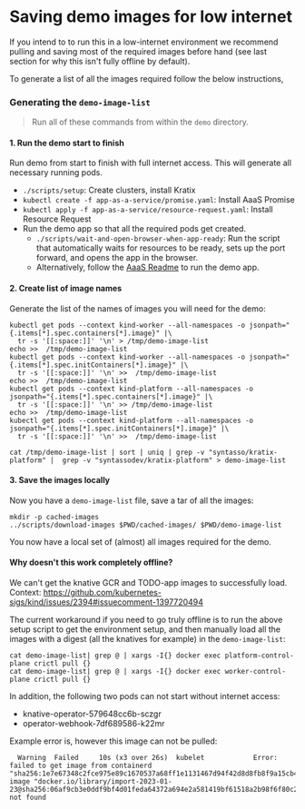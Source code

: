 # Saving demo images for low internet

If you intend to to run this in a low-internet environment we recommend pulling
and saving most of the required images before hand (see last section for why this isn't fully offline by default).

To generate a list of all the images required follow the below instructions,

### Generating the `demo-image-list`

> Run all of these commands from within the `demo` directory.

#### 1. Run the demo start to finish

Run demo from start to finish with full internet access. This will generate all necessary running pods.

- `./scripts/setup`: Create clusters, install Kratix
- `kubectl create -f app-as-a-service/promise.yaml`: Install AaaS Promise
- `kubectl apply -f app-as-a-service/resource-request.yaml`: Install Resource Request
- Run the demo app so that all the required pods get created.
  - `./scripts/wait-and-open-browser-when-app-ready`: Run the script that automatically waits for resources to be ready, sets up the port forward, and opens the app in the browser.
  - Alternatively, follow the [AaaS Readme](https://github.com/syntasso/kratix/tree/main/demo/app-as-a-service) to run the demo app.

#### 2. Create list of image names

Generate the list of the names of images you will need for the demo:

```
kubectl get pods --context kind-worker --all-namespaces -o jsonpath="{.items[*].spec.containers[*].image}" |\
  tr -s '[[:space:]]' '\n' > /tmp/demo-image-list
echo >>  /tmp/demo-image-list
kubectl get pods --context kind-worker --all-namespaces -o jsonpath="{.items[*].spec.initContainers[*].image}" |\
  tr -s '[[:space:]]' '\n' >>  /tmp/demo-image-list
echo >>  /tmp/demo-image-list
kubectl get pods --context kind-platform --all-namespaces -o jsonpath="{.items[*].spec.containers[*].image}" |\
  tr -s '[[:space:]]' '\n' >> /tmp/demo-image-list
echo >>  /tmp/demo-image-list
kubectl get pods --context kind-platform --all-namespaces -o jsonpath="{.items[*].spec.initContainers[*].image}" |\
  tr -s '[[:space:]]' '\n' >>  /tmp/demo-image-list

cat /tmp/demo-image-list | sort | uniq | grep -v "syntasso/kratix-platform" |  grep -v "syntassodev/kratix-platform" > demo-image-list
```

#### 3. Save the images locally

Now you have a `demo-image-list` file, save a tar of all the images:

```
mkdir -p cached-images
../scripts/download-images $PWD/cached-images/ $PWD/demo-image-list
```

You now have a local set of (almost) all images required for the demo.

#### Why doesn't this work completely offline?

We can't get the knative GCR and TODO-app images to successfully load. Context: https://github.com/kubernetes-sigs/kind/issues/2394#issuecomment-1397720494

The current workaround if you need to go truly offline is to run the above setup script to get the environment
setup, and then manually load all the images with a digest (all the knatives for example) in the `demo-image-list`:

```
cat demo-image-list| grep @ | xargs -I{} docker exec platform-control-plane crictl pull {}
cat demo-image-list| grep @ | xargs -I{} docker exec worker-control-plane crictl pull {}
```

In addition, the following two pods can not start without internet access:

- knative-operator-579648cc6b-sczgr
- operator-webhook-7df689586-k22mr

Example error is, however this image can not be pulled:

```
  Warning  Failed     10s (x3 over 26s)  kubelet            Error: failed to get image from containerd "sha256:1e7e67348c2fce975e89c1670537a68ff1e1131467d94f42d8d8fb8f9a15cb4b": image "docker.io/library/import-2023-01-23@sha256:06af9cb3e0ddf9bf4d01feda64372a694e2a581419bf61518a2b98f6f80c26e6": not found
```
